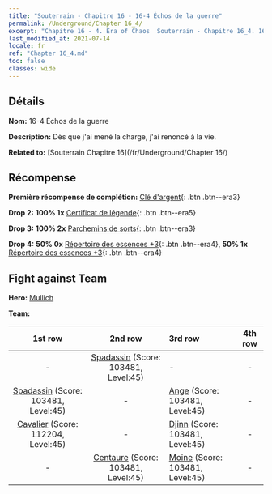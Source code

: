 ```yaml
---
title: "Souterrain - Chapitre 16 - 16-4 Échos de la guerre"
permalink: /Underground/Chapter 16_4/
excerpt: "Chapitre 16 - 4. Era of Chaos  Souterrain - Chapitre 16_4. 16-4 Échos de la guerre"
last_modified_at: 2021-07-14
locale: fr
ref: "Chapter 16_4.md"
toc: false
classes: wide
---
```


## Détails

 **Nom:** 16-4 Échos de la guerre

 **Description:** Dès que j'ai mené la charge, j'ai renoncé à la vie.

 **Related to:** [Souterrain Chapitre 16](/fr/Underground/Chapter 16/)

## Récompense

 **Première récompense de complétion:** [Clé d'argent](/ItemsFR/con_693/){: .btn .btn--era3}

 **Drop 2:** **100% 1x** [Certificat de légende](/ItemsFR/mat_67/){: .btn .btn--era5}

 **Drop 3:** **100% 2x** [Parchemins de sorts](/ItemsFR/con_694/){: .btn .btn--era3}

 **Drop 4:** **50% 0x** [Répertoire des essences +3](/ItemsFR/mat_60/){: .btn .btn--era4}, **50% 1x** [Répertoire des essences +3](/ItemsFR/mat_60/){: .btn .btn--era4}


## Fight against Team
 **Hero:** [Mullich](/fr/heroes/Mullich/)

 **Team:**


  | 1st row | 2nd row | 3rd row | 4th row |
  |:----:|:----:|:----|:----:|
  | - | [Spadassin](/fr/units/Swordsman/) (Score: 103481, Level:45)  | - | - |
  | [Spadassin](/fr/units/Swordsman/) (Score: 103481, Level:45)  | - | [Ange](/fr/units/Angel/) (Score: 103481, Level:45)  | - |
  | [Cavalier](/fr/units/Cavalier/) (Score: 112204, Level:45)  | - | [Djinn](/fr/units/Genie/) (Score: 103481, Level:45)  | - |
  | - | [Centaure](/fr/units/Centaur/) (Score: 103481, Level:45)  | [Moine](/fr/units/Monk/) (Score: 103481, Level:45)  | - |


